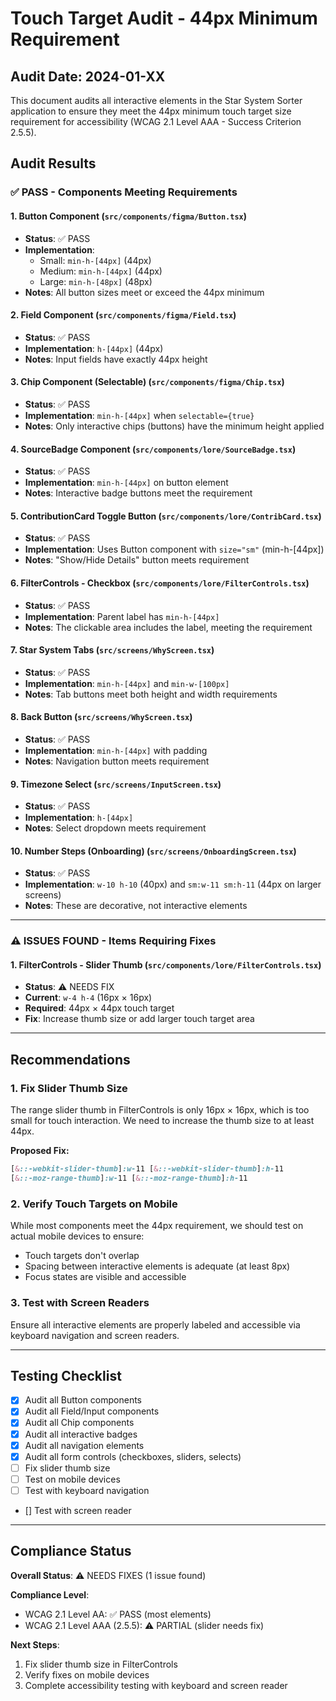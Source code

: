 # Touch Target Audit - 44px Minimum Requirement

## Audit Date: 2024-01-XX

This document audits all interactive elements in the Star System Sorter application to ensure they meet the 44px minimum touch target size requirement for accessibility (WCAG 2.1 Level AAA - Success Criterion 2.5.5).

## Audit Results

### ✅ PASS - Components Meeting Requirements

#### 1. Button Component (`src/components/figma/Button.tsx`)
- **Status**: ✅ PASS
- **Implementation**: 
  - Small: `min-h-[44px]` (44px)
  - Medium: `min-h-[44px]` (44px)
  - Large: `min-h-[48px]` (48px)
- **Notes**: All button sizes meet or exceed the 44px minimum

#### 2. Field Component (`src/components/figma/Field.tsx`)
- **Status**: ✅ PASS
- **Implementation**: `h-[44px]` (44px)
- **Notes**: Input fields have exactly 44px height

#### 3. Chip Component (Selectable) (`src/components/figma/Chip.tsx`)
- **Status**: ✅ PASS
- **Implementation**: `min-h-[44px]` when `selectable={true}`
- **Notes**: Only interactive chips (buttons) have the minimum height applied

#### 4. SourceBadge Component (`src/components/lore/SourceBadge.tsx`)
- **Status**: ✅ PASS
- **Implementation**: `min-h-[44px]` on button element
- **Notes**: Interactive badge buttons meet the requirement

#### 5. ContributionCard Toggle Button (`src/components/lore/ContribCard.tsx`)
- **Status**: ✅ PASS
- **Implementation**: Uses Button component with `size="sm"` (min-h-[44px])
- **Notes**: "Show/Hide Details" button meets requirement

#### 6. FilterControls - Checkbox (`src/components/lore/FilterControls.tsx`)
- **Status**: ✅ PASS
- **Implementation**: Parent label has `min-h-[44px]`
- **Notes**: The clickable area includes the label, meeting the requirement

#### 7. Star System Tabs (`src/screens/WhyScreen.tsx`)
- **Status**: ✅ PASS
- **Implementation**: `min-h-[44px]` and `min-w-[100px]`
- **Notes**: Tab buttons meet both height and width requirements

#### 8. Back Button (`src/screens/WhyScreen.tsx`)
- **Status**: ✅ PASS
- **Implementation**: `min-h-[44px]` with padding
- **Notes**: Navigation button meets requirement

#### 9. Timezone Select (`src/screens/InputScreen.tsx`)
- **Status**: ✅ PASS
- **Implementation**: `h-[44px]`
- **Notes**: Select dropdown meets requirement

#### 10. Number Steps (Onboarding) (`src/screens/OnboardingScreen.tsx`)
- **Status**: ✅ PASS
- **Implementation**: `w-10 h-10` (40px) and `sm:w-11 sm:h-11` (44px on larger screens)
- **Notes**: These are decorative, not interactive elements

---

### ⚠️ ISSUES FOUND - Items Requiring Fixes

#### 1. FilterControls - Slider Thumb (`src/components/lore/FilterControls.tsx`)
- **Status**: ⚠️ NEEDS FIX
- **Current**: `w-4 h-4` (16px × 16px)
- **Required**: 44px × 44px touch target
- **Fix**: Increase thumb size or add larger touch target area

---

## Recommendations

### 1. Fix Slider Thumb Size
The range slider thumb in FilterControls is only 16px × 16px, which is too small for touch interaction. We need to increase the thumb size to at least 44px.

**Proposed Fix:**
```css
[&::-webkit-slider-thumb]:w-11 [&::-webkit-slider-thumb]:h-11
[&::-moz-range-thumb]:w-11 [&::-moz-range-thumb]:h-11
```

### 2. Verify Touch Targets on Mobile
While most components meet the 44px requirement, we should test on actual mobile devices to ensure:
- Touch targets don't overlap
- Spacing between interactive elements is adequate (at least 8px)
- Focus states are visible and accessible

### 3. Test with Screen Readers
Ensure all interactive elements are properly labeled and accessible via keyboard navigation and screen readers.

---

## Testing Checklist

- [x] Audit all Button components
- [x] Audit all Field/Input components
- [x] Audit all Chip components
- [x] Audit all interactive badges
- [x] Audit all navigation elements
- [x] Audit all form controls (checkboxes, sliders, selects)
- [ ] Fix slider thumb size
- [ ] Test on mobile devices
- [ ] Test with keyboard navigation
- [] Test with screen reader

---

## Compliance Status

**Overall Status**: ⚠️ NEEDS FIXES (1 issue found)

**Compliance Level**: 
- WCAG 2.1 Level AA: ✅ PASS (most elements)
- WCAG 2.1 Level AAA (2.5.5): ⚠️ PARTIAL (slider needs fix)

**Next Steps**:
1. Fix slider thumb size in FilterControls
2. Verify fixes on mobile devices
3. Complete accessibility testing with keyboard and screen reader

